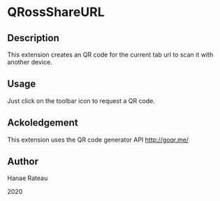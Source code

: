 # QRossShareURL

## Description
This extension creates an QR code for the current tab url to scan it with another device.

## Usage
Just click on the toolbar icon to request a QR code.

## Ackoledgement
This extension uses the QR code generator API http://goqr.me/

## Author
Hanae Rateau

2020
